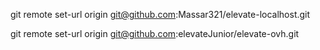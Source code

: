 git remote set-url origin git@github.com:Massar321/elevate-localhost.git

git remote set-url origin git@github.com:elevateJunior/elevate-ovh.git
